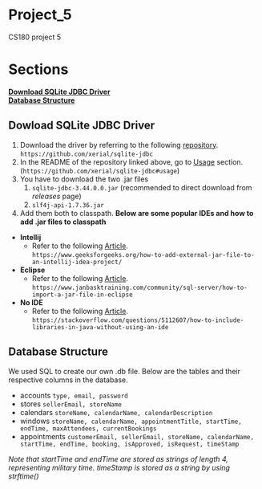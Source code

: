 # Project_5
CS180 project 5

# Sections
**[Download SQLite JDBC Driver](https://github.com/Ashulu/Project_5/tree/main#dowload-sqlite-jdbc-driver)**  
**[Database Structure](https://github.com/Ashulu/Project_5/blob/main/README.md#database-structure)**

## Dowload SQLite JDBC Driver
1. Download the driver by referring to the following [repository](https://github.com/xerial/sqlite-jdbc). `https://github.com/xerial/sqlite-jdbc`
2. In the README of the repository linked above, go to [Usage](https://github.com/xerial/sqlite-jdbc#usage) section. (`https://github.com/xerial/sqlite-jdbc#usage`)
3. You have to download the two .jar files
   1. `sqlite-jdbc-3.44.0.0.jar` (recommended to direct download from _releases_ page)
   2. `slf4j-api-1.7.36.jar`
5. Add them both to classpath. **Below are some popular IDEs and how to add .jar files to classpath**

- **Intellij**
  - Refer to the following [Article](https://www.geeksforgeeks.org/how-to-add-external-jar-file-to-an-intellij-idea-project/).  
    `https://www.geeksforgeeks.org/how-to-add-external-jar-file-to-an-intellij-idea-project/`
- **Eclipse**
  - Refer to the following [Article](https://www.janbasktraining.com/community/sql-server/how-to-import-a-jar-file-in-eclipse).  
    `https://www.janbasktraining.com/community/sql-server/how-to-import-a-jar-file-in-eclipse`
- **No IDE**
  - Refer to the following [Article](https://stackoverflow.com/questions/5112607/how-to-include-libraries-in-java-without-using-an-ide).  
    `https://stackoverflow.com/questions/5112607/how-to-include-libraries-in-java-without-using-an-ide`

## Database Structure

We used SQL to create our own .db file. Below are the tables and their respective columns in the database.
- accounts `type, email, password`
- stores `sellerEmail, storeName`
- calendars `storeName, calendarName, calendarDescription`
- windows `storeName, calendarName, appointmentTitle, startTime, endTime, maxAttendees, currentBookings`
- appointments `customerEmail, sellerEmail, storeName, calendarName, startTime, endTime, booking, isApproved, isRequest, timeStamp`
  
*Note that startTime and endTime are stored as strings of length 4, representing military time. timeStamp is stored as a string by using strftime()*
